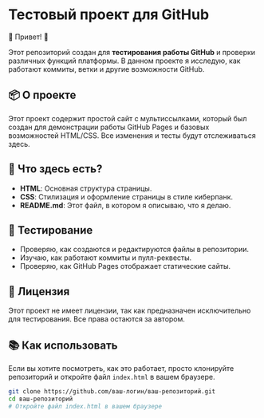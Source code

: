 # Тестовый проект для GitHub

🎉 Привет! 🎉

Этот репозиторий создан для **тестирования работы GitHub** и проверки различных функций платформы. В данном проекте я исследую, как работают коммиты, ветки и другие возможности GitHub.

## 📦 О проекте

Этот проект содержит простой сайт с мультиссылками, который был создан для демонстрации работы GitHub Pages и базовых возможностей HTML/CSS. Все изменения и тесты будут отслеживаться здесь.

## 🚀 Что здесь есть?

- **HTML**: Основная структура страницы.
- **CSS**: Стилизация и оформление страницы в стиле киберпанк.
- **README.md**: Этот файл, в котором я описываю, что я делаю.

## 🧪 Тестирование

- Проверяю, как создаются и редактируются файлы в репозитории.
- Изучаю, как работают коммиты и пулл-реквесты.
- Проверяю, как GitHub Pages отображает статические сайты.

## 📜 Лицензия
Этот проект не имеет лицензии, так как предназначен исключительно для тестирования. Все права остаются за автором.

## 📚 Как использовать

Если вы хотите посмотреть, как это работает, просто клонируйте репозиторий и откройте файл `index.html` в вашем браузере.
```bash
git clone https://github.com/ваш-логин/ваш-репозиторий.git
cd ваш-репозиторий
# Откройте файл index.html в вашем браузере
